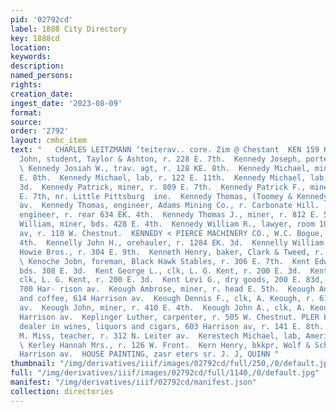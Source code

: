 ```yaml
---
pid: '02792cd'
label: 1888 City Directory
key: 1888cd
location: 
keywords: 
description: 
named_persons: 
rights: 
creation_date: 
ingest_date: '2023-08-09'
format: 
source: 
order: '2792'
layout: cmhc_item
text: "   CHARLES LEITZMANN ‘teiterav.. core. Zim @ Chestant  KEN 159 KER     Kennedy
  John, student, Taylor & Ashton, r. 228 E. 7th.  Kennedy Joseph, porter, Hotel Kitchen.
  \ Kennedy Josiah W., trav. agt, r. 128 KE. 8th.  Kennedy Michael, miner, r. 831
  E. 8th.  Kennedy Michael, lab, r. 122 E. 11th.  Kennedy Michael, lab, bds. 141 E.
  3d.  Kennedy Patrick, miner, r. 809 E. 7th.  Kennedy Patrick F., miner, r. head
  E. 7th, nr. Little Pittsburg  ine.  Kennedy Thomas, (Toomey & Kennedy,) r. 320 Harrison
  av.  Kennedy Thomas, engineer, Adams Mining Co., r. Carbonate Hill.  Kennedy Thomas,
  engineer, r. rear 634 EK. 4th.  Kennedy Thomas J., miner, r. 812 E. 5th.  Kennedy
  William, miner, bds. 428 E. 4th.  Kennedy William R., lawyer, room 10, 601 Harrison
  av, r. 110 W. Chestnut.  KENNEDY < PIERCE MACHINERY CO., W.C. Bogue, agt, 106 EK.
  4th.  Kennelly John H., orehauler, r. 1284 EK. 3d.  Kennelly William A., teamster,
  Howie Bros., r. 304 E. 9th.  Kenneth Henry, baker, Clark & Tweed, r. 138 W. 2d.
  \ Kenoche Jobn, foreman, Black Hawk Stables, r. 306 E. 7th.  Kent Edward, miner,
  bds. 308 E. 3d.  Kent George L., clk, L. G. Kent, r. 200 E. 3d.  Kent Hollis S.,
  clk, L. G. Kent, r. 200 E. 3d.  Kent Levi G., dry goods, 200 E. 83d, and furniture,
  700 Har- rison av.  Keough Ambrose, miner, r. head E. 5th.  Keough Anthony, teas
  and coffee, 614 Harrison av.  Keough Dennis F., clk, A. Keough, r. 614 Harrison
  av.  Keough John, miner, r. 410 E. 4th.  Keough John A., clk, A. Keough, r. 614
  Harrison av.  Keplinger Luther, carpenter, r. 505 W. Chestnut. PLER E., wholesale
  dealer in wines, liquors and cigars, 603 Harrison av, r. 141 E. 8th.  Kerbach Clara
  M. Miss, teacher, r. 312 N. Leiter av.  Kerestech Michael, lab, American Smelter.
  \ Kerley Hannah Mrs., r. 126 W. Front.  Kern Henry, bkkpr, Wolf & Schayer, r. 424
  Harrison av.  HOUSE PAINTING, zasr eters sr. J. J, QUINN "
thumbnail: "/img/derivatives/iiif/images/02792cd/full/250,/0/default.jpg"
full: "/img/derivatives/iiif/images/02792cd/full/1140,/0/default.jpg"
manifest: "/img/derivatives/iiif/02792cd/manifest.json"
collection: directories
---
```

